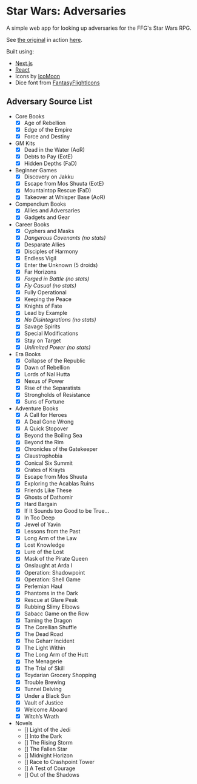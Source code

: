 # Star Wars: Adversaries

A simple web app for looking up adversaries for the FFG's Star Wars RPG.

See [the original](https://github.com/stoogoff/sw-adversaries) in action [here](http://swa.stoogoff.com/).

Built using:

- [Next.js](https://nextjs.org/)
- [React](https://facebook.github.io/react/)
- Icons by [IcoMoon](https://icomoon.io/app/)
- Dice font from [FantasyFlightIcons](https://github.com/aflegel/FantasyFlightIcons)

## Adversary Source List

- Core Books
  - [x] Age of Rebellion
  - [x] Edge of the Empire
  - [x] Force and Destiny
- GM Kits
  - [x] Dead in the Water (AoR)
  - [x] Debts to Pay (EotE)
  - [x] Hidden Depths (FaD)
- Beginner Games
  - [x] Discovery on Jakku
  - [x] Escape from Mos Shuuta (EotE)
  - [x] Mountaintop Rescue (FaD)
  - [x] Takeover at Whisper Base (AoR)
- Compendium Books
  - [x] Allies and Adversaries
  - [x] Gadgets and Gear
- Career Books
  - [x] Cyphers and Masks
  - [x] *Dangerous Covenants (no stats)*
  - [x] Desparate Allies
  - [x] Disciples of Harmony
  - [x] Endless Vigil
  - [x] Enter the Unknown (5 droids)
  - [x] Far Horizons
  - [x] *Forged in Battle (no stats)*
  - [x] *Fly Casual (no stats)*
  - [x] Fully Operational
  - [x] Keeping the Peace
  - [x] Knights of Fate
  - [x] Lead by Example
  - [x] *No Disintegrations (no stats)*
  - [x] Savage Spirits
  - [x] Special Modifications
  - [x] Stay on Target
  - [x] *Unlimited Power (no stats)*
- Era Books
  - [x] Collapse of the Republic
  - [x] Dawn of Rebellion
  - [x] Lords of Nal Hutta
  - [x] Nexus of Power
  - [x] Rise of the Separatists
  - [x] Strongholds of Resistance
  - [x] Suns of Fortune
- Adventure Books
  - [x] A Call for Heroes
  - [x] A Deal Gone Wrong
  - [x] A Quick Stopover
  - [x] Beyond the Boiling Sea
  - [x] Beyond the Rim
  - [x] Chronicles of the Gatekeeper
  - [x] Claustrophobia
  - [x] Conical Six Summit
  - [x] Crates of Krayts
  - [x] Escape from Mos Shuuta
  - [x] Exploring the Acablas Ruins
  - [x] Friends Like These
  - [x] Ghosts of Dathomir
  - [x] Hard Bargain
  - [x] If It Sounds too Good to be True...
  - [x] In Too Deep
  - [x] Jewel of Yavin
  - [x] Lessons from the Past
  - [x] Long Arm of the Law
  - [x] Lost Knowledge
  - [x] Lure of the Lost
  - [x] Mask of the Pirate Queen
  - [x] Onslaught at Arda I
  - [x] Operation: Shadowpoint
  - [x] Operation: Shell Game
  - [x] Perlemian Haul
  - [x] Phantoms in the Dark
  - [x] Rescue at Glare Peak
  - [x] Rubbing Slimy Elbows
  - [x] Sabacc Game on the Row
  - [x] Taming the Dragon
  - [x] The Corellian Shuffle
  - [x] The Dead Road
  - [x] The Geharr Incident
  - [x] The Light Within
  - [x] The Long Arm of the Hutt
  - [x] The Menagerie
  - [x] The Trial of Skill
  - [x] Toydarian Grocery Shopping
  - [x] Trouble Brewing
  - [x] Tunnel Delving
  - [x] Under a Black Sun
  - [x] Vault of Justice
  - [x] Welcome Aboard
  - [x] Witch’s Wrath
- Novels
  - [] Light of the Jedi
  - [] Into the Dark
  - [] The Rising Storm
  - [] The Fallen Star
  - [] Midnight Horizon
  - [] Race to Crashpoint Tower
  - [] A Test of Courage
  - [] Out of the Shadows
